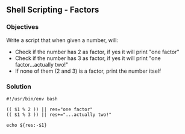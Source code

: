 ## Shell Scripting - Factors

### Objectives

Write a script that when given a number, will:

* Check if the number has 2 as factor, if yes it will print "one factor"
* Check if the number has 3 as factor, if yes it will print "one factor...actually two!"
* If none of them (2 and 3) is a factor, print the number itself

### Solution

```
#!/usr/bin/env bash

(( $1 % 2 )) || res="one factor"
(( $1 % 3 )) || res+="...actually two!"

echo ${res:-$1}
```
